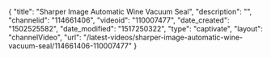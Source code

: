 {
    "title": "Sharper Image Automatic Wine Vacuum Seal",
    "description": "",
    "channelid": "114661406",
    "videoid": "110007477",
    "date_created": "1502525582",
    "date_modified": "1517250322",
    "type": "captivate",
    "layout": "channelVideo",
    "url": "\/latest-videos\/sharper-image-automatic-wine-vacuum-seal\/114661406-110007477"
}